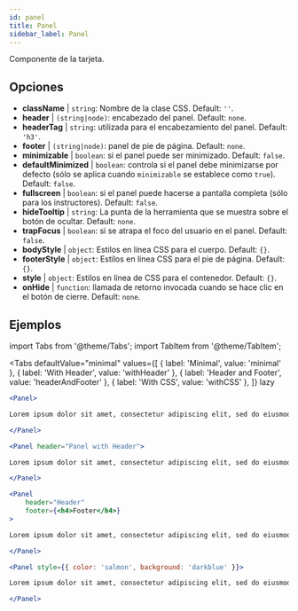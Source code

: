```yaml
---
id: panel 
title: Panel
sidebar_label: Panel
---
```


Componente de la tarjeta.

## Opciones

* __className__ | `string`: Nombre de la clase CSS. Default: `''`.
* __header__ | `(string|node)`: encabezado del panel. Default: `none`.
* __headerTag__ | `string`: utilizada para el encabezamiento del panel. Default: `'h3'`.
* __footer__ | `(string|node)`: panel de pie de página. Default: `none`.
* __minimizable__ | `boolean`: si el panel puede ser minimizado. Default: `false`.
* __defaultMinimized__ | `boolean`: controla si el panel debe minimizarse por defecto (sólo se aplica cuando `minimizable` se establece como `true`). Default: `false`.
* __fullscreen__ | `boolean`: si el panel puede hacerse a pantalla completa (sólo para los instructores). Default: `false`.
* __hideTooltip__ | `string`: La punta de la herramienta que se muestra sobre el botón de ocultar. Default: `none`.
* __trapFocus__ | `boolean`: si se atrapa el foco del usuario en el panel. Default: `false`.
* __bodyStyle__ | `object`: Estilos en línea CSS para el cuerpo. Default: `{}`.
* __footerStyle__ | `object`: Estilos en línea CSS para el pie de página. Default: `{}`.
* __style__ | `object`: Estilos en línea de CSS para el contenedor. Default: `{}`.
* __onHide__ | `function`: llamada de retorno invocada cuando se hace clic en el botón de cierre. Default: `none`.


## Ejemplos

import Tabs from '@theme/Tabs';
import TabItem from '@theme/TabItem';

<Tabs
    defaultValue="minimal"
    values={[
        { label: 'Minimal', value: 'minimal' },
        { label: 'With Header', value: 'withHeader' },
        { label: 'Header and Footer', value: 'headerAndFooter' },
        { label: 'With CSS', value: 'withCSS' },
    ]}
    lazy
>

<TabItem value="minimal">

```jsx live
<Panel>

Lorem ipsum dolor sit amet, consectetur adipiscing elit, sed do eiusmod tempor incididunt ut labore et dolore magna aliqua. Ut enim ad minim veniam, quis nostrud exercitation ullamco laboris nisi ut aliquip ex ea commodo consequat. Duis aute irure dolor in reprehenderit in voluptate velit esse cillum dolore eu fugiat nulla pariatur. Excepteur sint occaecat cupidatat non proident, sunt in culpa qui officia deserunt mollit anim id est laborum.

</Panel>
```

</TabItem>

<TabItem value="withHeader">

```jsx live
<Panel header="Panel with Header">

Lorem ipsum dolor sit amet, consectetur adipiscing elit, sed do eiusmod tempor incididunt ut labore et dolore magna aliqua. Ut enim ad minim veniam, quis nostrud exercitation ullamco laboris nisi ut aliquip ex ea commodo consequat. Duis aute irure dolor in reprehenderit in voluptate velit esse cillum dolore eu fugiat nulla pariatur. Excepteur sint occaecat cupidatat non proident, sunt in culpa qui officia deserunt mollit anim id est laborum.

</Panel>
```

</TabItem>

<TabItem value="headerAndFooter">

```jsx live
<Panel 
    header="Header" 
    footer={<h4>Footer</h4>}
>

Lorem ipsum dolor sit amet, consectetur adipiscing elit, sed do eiusmod tempor incididunt ut labore et dolore magna aliqua. Ut enim ad minim veniam, quis nostrud exercitation ullamco laboris nisi ut aliquip ex ea commodo consequat. Duis aute irure dolor in reprehenderit in voluptate velit esse cillum dolore eu fugiat nulla pariatur. Excepteur sint occaecat cupidatat non proident, sunt in culpa qui officia deserunt mollit anim id est laborum.

</Panel>
```

</TabItem>

<TabItem value="withCSS">

```jsx live
<Panel style={{ color: 'salmon', background: 'darkblue' }}>

Lorem ipsum dolor sit amet, consectetur adipiscing elit, sed do eiusmod tempor incididunt ut labore et dolore magna aliqua. Ut enim ad minim veniam, quis nostrud exercitation ullamco laboris nisi ut aliquip ex ea commodo consequat. Duis aute irure dolor in reprehenderit in voluptate velit esse cillum dolore eu fugiat nulla pariatur. Excepteur sint occaecat cupidatat non proident, sunt in culpa qui officia deserunt mollit anim id est laborum.

</Panel>
```

</TabItem>

</Tabs>
